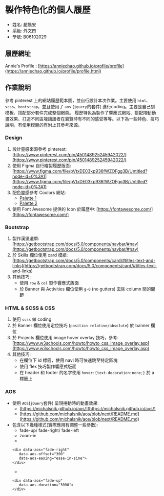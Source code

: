 # 製作特色化的個人履歷
- 姓名: 趙晨安
- 系級: 外文四
- 學號: B06102029

## 履歷網址
Annie's Profile : [https://anniechao.github.io/profile/profile](https://anniechao.github.io/profile/profile.html)

## 作業說明
參考 pinterest 上的網站履歷範本圖，並自行設計本次作業。主要使用 `html`、`scss`、`bootstrap`，並且使用了 `aos` (`jquery`的套件) 進行coding。主要是自己刻模板，搭配部分套件完成整個網頁。 履歷特色為製作了響應式網站、搭配捲動動畫效果、打造不同區塊讓讀者在瀏覽時有不同的感受等等。以下為一些特色、技巧說明，有使用模駔的有附上其參考來源。


### Design
1. 設計靈感來源參考 pinterest: [https://www.pinterest.com/pin/450148925245942022/](https://www.pinterest.com/pin/450148925245942022/)
2. 使用 Figma 自行繪製履歷版面: [https://www.figma.com/file/pVtxDE03kp936fWZOFgg3B/Untitled?node-id=0%3A1](https://www.figma.com/file/pVtxDE03kp936fWZOFgg3B/Untitled?node-id=0%3A1)
3. 配色靈感參考 Coolors 網站:
   - [Palette 1](https://coolors.co/cb997e-eddcd2-fff1e6-f0efeb-ddbea9-a5a58d-b7b7a4)
   - [Palette 2](https://coolors.co/b98b73-cb997e-ddbea9-ffe8d6-d4c7b0-b7b7a4-a5a58d-6b705c-3f4238)
4. 使用 Font Awesome 提供的 Icon 於履歷中: [https://fontawesome.com/](https://fontawesome.com/)

### Bootstrap
1. 製作漢堡選單: [https://getbootstrap.com/docs/5.0/components/navbar/#nav](https://getbootstrap.com/docs/5.0/components/navbar/#nav)
2. 於 Skills 欄位使用 card 模組: [https://getbootstrap.com/docs/5.0/components/card/#titles-text-and-links](https://getbootstrap.com/docs/5.0/components/card/#titles-text-and-links)
3. 其他技巧: 
   - 使用 `row` & `col` 製作響應式版面
   - 於 Banner 與 Activities 欄位使用 `g-0` (no gutters) 去除 column 間的間距 
 
### HTML & SCSS & CSS
1. 使用 `scss` 做 coding
2. 於 Banner 欄位使用定位技巧 (`position relative/absolute`) 於 banner 欄位
3. 於 Projects 欄位使用 image hover overlay 技巧，參考: [https://www.w3schools.com/howto/howto_css_image_overlay.asp](https://www.w3schools.com/howto/howto_css_image_overlay.asp)
4. 其他技巧:
   -  在欄位下 id 標籤，使用 navi 時可快速跳至特定區塊
   -  使用 flex 技巧製作響應式版面
   -  在 header 和 footer 的名字使用 `hover:{text-decoration:none;}` 於 a 標籤上
 
### AOS
- 使用 `AOS`(`jQuery`套件) 呈現捲動時的動畫效果:
  - [https://michalsnik.github.io/aos/](https://michalsnik.github.io/aos/)
  - [https://github.com/michalsnik/aos/blob/next/README.md](https://github.com/michalsnik/aos/blob/next/README.md)
- 包含以下幾種樣式(實際應用有調整一些參數):
  - fade-up/ fade-right/ fade-left
  - zoom-in 
  - 
  ```
  <div data-aos="fade-right"
     data-aos-offset="300"
     data-aos-easing="ease-in-sine">
  </div>
  ```
  - 
  ```
  <div data-aos="fade-up"
     data-aos-duration="3000">
  </div>
  ```
